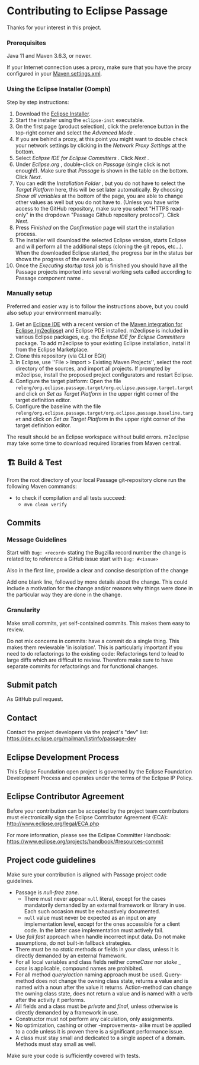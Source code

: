 # Contributing to Eclipse Passage

Thanks for your interest in this project.

### Prerequisites

Java 11 and Maven 3.6.3, or newer.

If your Internet connection uses a proxy, make sure that you have the proxy configured in your [Maven settings.xml](http://maven.apache.org/settings.html).

### Using the Eclipse Installer (Oomph)

Step by step instructions:

1. Download the [Eclipse Installer](https://wiki.eclipse.org/Eclipse_Installer). 
2. Start the installer using the `eclipse-inst` executable.
3. On the first page (product selection), click the preference button in the top-right corner and select the _Advanced Mode_ .
4. If you are behind a proxy, at this point you might want to double check your network settings by clicking in the _Network Proxy Settings_ at the bottom.
5. Select _Eclipse IDE for Eclipse Committers_ . Click _Next_ .
6. Under _Eclipse.org_ , double-click on _Passage_ (single click is not enough!). Make sure that _Passage_ is shown in the table on the bottom. Click _Next_.
7. You can edit the _Installation Folder_ , but you do not have to select the _Target Platform_ here, this will be set later automatically. By choosing _Show all variables_ at the bottom of the page, you are able to change other values as well but you do not have to. (Unless you have write access to the GitHub repository, make sure you select "HTTPS read-only" in the dropdown "Passage Github repository protocol"). Click _Next_.
8. Press _Finished_ on the _Confirmation_ page will start the installation process. 
9. The installer will download the selected Eclipse version, starts Eclipse and will perform all the additional steps (cloning the git repos, etc...). When the downloaded Eclipse started, the progress bar in the status bar shows the progress of the overall setup.
10. Once the _Executing startup task_ job is finished you should have all the Passage projects imported into several working sets called according to Passage component name .

### Manually setup

Preferred and easier way is to follow the instructions above, but you could also setup your environment manually:

1. Get an [Eclipse IDE](https://www.eclipse.org/downloads/eclipse-packages/) with a recent version of the [Maven integration for Eclipse (m2eclipse)](https://www.eclipse.org/m2e/) and Eclipse PDE installed. m2eclipse is included in various Eclipse packages, e.g. the _Eclipse IDE for Eclipse Committers_ package. To add m2eclipse to your existing Eclipse installation, install it from the Eclipse Marketplace.
2. Clone this repository (via CLI or EGit)
3. In Eclipse, use ''File > Import > Existing Maven Projects'', select the root directory of the sources, and import all projects. If prompted by m2eclipse, install the proposed project configurators and restart Eclipse.
4. Configure the target platform: Open the file `releng/org.eclipse.passage.target/org.eclipse.passage.target.target` and click on _Set as Target Platform_ in the upper right corner of the target definition editor.
5. Configure the baseline with the file `releng/org.eclipse.passage.target/org.eclipse.passage.baseline.target` and click on _Set as Target Platform_ in the upper right corner of the target definition editor.


The result should be an Eclipse workspace without build errors. m2eclipse may take some time to download required libraries from Maven central.


## 🏗️ Build & Test

From the root directory of your local Passage git-repository clone run the following Maven commands:
* to check if compilation and all tests succeed:
    * `mvn clean verify`

## Commits

### Message Guidelines

Start with `Bug: <record>` stating the Bugzilla record number the change is related to; to reference a GiHub issue start with `Bug: #<issue>`

Also in the first line, provide a clear and concise description of the change

Add one blank line, followed by more details about the change. This could include a motivation for the change and/or reasons why things were done in the particular way they are done in the change.

### Granularity

Make small commits, yet self-contained commits. This makes them easy to review.

Do not mix concerns in commits: have a commit do a single thing. This makes them reviewable 'in isolation'. 
This is particularly important if you need to do refactorings to the existing code: 
Refactorings tend to lead to large diffs which are difficult to review. 
Therefore make sure to have separate commits for refactorings and for functional changes.

## Submit patch

As GitHub pull request.

## Contact

Contact the project developers via the project's "dev" list: https://dev.eclipse.org/mailman/listinfo/passage-dev

## Eclipse Development Process

This Eclipse Foundation open project is governed by the Eclipse Foundation
Development Process and operates under the terms of the Eclipse IP Policy.

## Eclipse Contributor Agreement

Before your contribution can be accepted by the project team contributors must
electronically sign the Eclipse Contributor Agreement (ECA): http://www.eclipse.org/legal/ECA.php

For more information, please see the Eclipse Committer Handbook:
https://www.eclipse.org/projects/handbook/#resources-commit

## Project code guidelines

Make sure your contribution is aligned with Passage project code guidelines. 

* Passage is _null-free zone_. 
	* There must never appear `null` literal, 
	  except for the cases mandatorily demanded by an external framework or library in use.
	  Each such occasion must be exhaustively documented. 
	* `null` value must never be expected as an input on any implementation level, except for the ones accessible for a client code.
	  In the latter case implementation must actively fail.
* Use _fail fast_ approach when handle incorrect input data. Do not make assumptions, do not built-in fallback strategies.
* There must be no _static_ methods or fields in your class, unless it is directly demanded by an external framework. 
* For all local variables and class fields neither _cameCase_ nor _stake_ _ _case_ is applicable, compound names are prohibited.
* For all method _query/action_ naming approach must be used. 
  Query-method does not change the owning class state, returns a value and is named with a noun after the value it returns. 
  Action-method can change the owning class state, does not return a value and is named with a verb after the activity it performs.
* All fields and a class must be _private_ and _final_, unless otherwise is directly demanded by a framework in use.
* Constructor must not perform any calculation, only assignments.
* No optimization, cashing or other -improvements- alike must be applied to a code unless it is proven there is a significant performance issue.
* A class must stay small and dedicated to a single aspect of a domain. Methods must stay small as well.

Make sure your code is sufficiently covered with tests.
 
 